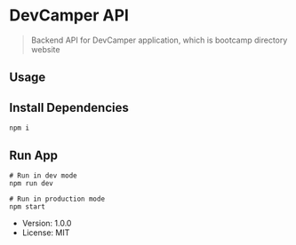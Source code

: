 # DevCamper API

> Backend API for DevCamper application,
> which is bootcamp directory website

## Usage

## Install Dependencies

```
npm i
```

## Run App

```
# Run in dev mode
npm run dev

# Run in production mode
npm start
```

- Version: 1.0.0
- License: MIT
